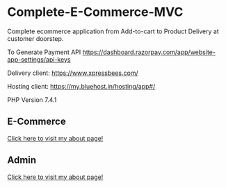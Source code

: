 # Complete-E-Commerce-MVC
Complete ecommerce application from Add-to-cart to Product Delivery at customer doorstep.

To Generate Payment API
https://dashboard.razorpay.com/app/website-app-settings/api-keys

Delivery client:
https://www.xpressbees.com/

Hosting client:
https://my.bluehost.in/hosting/app#/

PHP Version 7.4.1

## E-Commerce
[Click here to visit my about page!](ESTORE.md)
## Admin
[Click here to visit my about page!](ADMIN.md)

